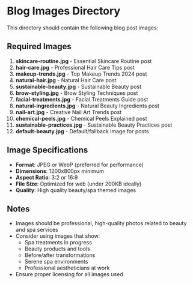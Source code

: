 # Blog Images Directory

This directory should contain the following blog post images:

## Required Images

1. **skincare-routine.jpg** - Essential Skincare Routine post
2. **hair-care.jpg** - Professional Hair Care Tips post
3. **makeup-trends.jpg** - Top Makeup Trends 2024 post
4. **natural-hair.jpg** - Natural Hair Care post
5. **sustainable-beauty.jpg** - Sustainable Beauty post
6. **brow-styling.jpg** - Brow Styling Techniques post
7. **facial-treatments.jpg** - Facial Treatments Guide post
8. **natural-ingredients.jpg** - Natural Beauty Ingredients post
9. **nail-art.jpg** - Creative Nail Art Trends post
10. **chemical-peels.jpg** - Chemical Peels Explained post
11. **sustainable-practices.jpg** - Sustainable Beauty Practices post
12. **default-beauty.jpg** - Default/fallback image for posts

## Image Specifications

- **Format**: JPEG or WebP (preferred for performance)
- **Dimensions**: 1200x800px minimum
- **Aspect Ratio**: 3:2 or 16:9
- **File Size**: Optimized for web (under 200KB ideally)
- **Quality**: High quality beauty/spa themed images

## Notes

- Images should be professional, high-quality photos related to beauty and spa services
- Consider using images that show:
  - Spa treatments in progress
  - Beauty products and tools
  - Before/after transformations
  - Serene spa environments
  - Professional aestheticians at work
- Ensure proper licensing for all images used

